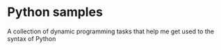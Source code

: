 # Python samples

A collection of dynamic programming tasks that help me get used to the syntax of Python